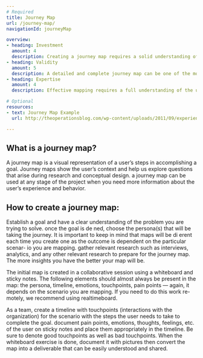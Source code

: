 ```yaml
---
# Required
title: Journey Map
url: /journey-map/
navigationId: journeyMap

overview: 
- heading: Investment
  amount: 4
  description: Creating a journey map requires a solid understanding of the various touch points an organization has with a user. In addition, the best journey maps are extremely detailed and often provide a visual representation of the journey along with descriptions of the specific activities a user completes.
- heading: Validity
  amount: 5
  description: A detailed and complete journey map can be one of the most powerful tools for understanding a user’s journey.
- heading: Expertise
  amount: 4
  description: Effective mapping requires a full understanding of the user’s journey as well as the ability to extrapolate thoughts and feelings based on individual tasks. Creating the  nal deliverable can be greatly assisted by design software that usually has a bit of a learning curve.

# Optional
resources:
- text: Journey Map Example
  url: http://theoperationsblog.com/wp-content/uploads/2011/09/experiencemap1.pdf

---
```


## What is a journey map?

A journey map is a visual representation of a user’s steps in accomplishing a goal. Journey maps show the user’s context and help us explore questions that arise during research and conceptual design. a journey map can be used at any stage of the project when you need more information about the user’s experience and behavior.

## How to create a journey map:

Establish a goal and have a clear understanding of the problem you are trying to solve. once the goal is de ned, choose the persona(s) that will be taking the journey. It is important to keep in mind that maps will be di erent each time you create one as the outcome is dependent on the particular scenar- io you are mapping. gather relevant research such as interviews, analytics, and any other relevant research to prepare for the journey map. The more insights you have the better your map will be.

The initial map is created in a collaborative session using a whiteboard and sticky notes. The following elements should almost always be present in the map: the persona, timeline, emotions, touchpoints, pain points — again, it depends on the scenario you are mapping. If you need to do this work re- motely, we recommend using realtimeboard.

As a team, create a timeline with touchpoints (interactions with the organization) for the scenario with the steps the user needs to take to complete the goal. document pain points, emotions, thoughts, feelings, etc. of the user on sticky notes and place them appropriately in the timeline. Be sure to denote good touchpoints as well as bad touchpoints. When the whiteboard exercise is done, document it with pictures then convert the map into a deliverable that can be easily understood and shared.